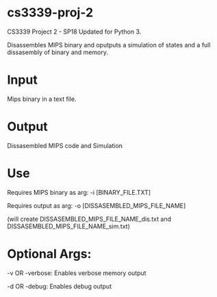 # cs3339-proj-2
CS3339 Project 2 - SP18
Updated for Python 3.

Disassembles MIPS binary and oputputs a simulation of states and a full dissasembly of binary and memory.
# Input
Mips binary in a text file.
# Output
Dissasembled MIPS code and Simulation
# Use
Requires MIPS binary as arg: 	-i [BINARY_FILE.TXT]

Requires output as arg:		-o [DISSASEMBLED_MIPS_FILE_NAME]

(will create DISSASEMBLED_MIPS_FILE_NAME_dis.txt and  DISSASEMBLED_MIPS_FILE_NAME_sim.txt)
# Optional Args:
-v OR -verbose: Enables verbose memory output

-d OR -debug: Enables debug output
